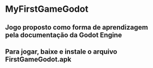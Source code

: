 # MyFirstGameGodot
## Jogo proposto como forma de aprendizagem pela documentação da Godot Engine
## Para jogar, baixe e instale o arquivo FirstGameGodot.apk
